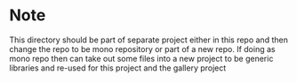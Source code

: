 # Note

This directory should be part of separate project either in this repo and then change the repo to be mono repository or part of a new repo. 
If doing as mono repo then can take out some files into a new project to be generic libraries and re-used for this project and the gallery project

